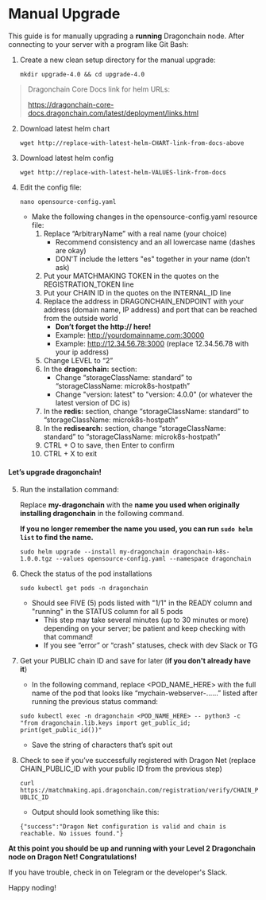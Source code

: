 # Manual Upgrade 

This guide is for manually upgrading a **running** Dragonchain node. After connecting to your server with a program like Git Bash:

1. Create a new clean setup directory for the manual upgrade:

	```mkdir upgrade-4.0 && cd upgrade-4.0```

> Dragonchain Core Docs link for helm URLs:
>
> https://dragonchain-core-docs.dragonchain.com/latest/deployment/links.html


2. Download latest helm chart

    ```wget http://replace-with-latest-helm-CHART-link-from-docs-above```

3. Download latest helm config

    ```wget http://replace-with-latest-helm-VALUES-link-from-docs```

4. Edit the config file:

    ```nano opensource-config.yaml```
    
	- Make the following changes in the opensource-config.yaml resource file:
		1. Replace “ArbitraryName” with a real name (your choice)
			- Recommend consistency and an all lowercase name (dashes are okay)
			- DON'T include the letters "es" together in your name (don't ask)
		2. Put your MATCHMAKING TOKEN in the quotes on the REGISTRATION_TOKEN line
		3. Put your CHAIN ID in the quotes on the INTERNAL_ID line
		4. Replace the address in DRAGONCHAIN_ENDPOINT with your address (domain name, IP address) and port that can be reached from the outside world
			- **Don’t forget the http:// here!**
			- Example: http://yourdomainname.com:30000
			- Example: http://12.34.56.78:3000 (replace 12.34.56.78 with your ip address)
		5. Change LEVEL to “2”
		6. In the **dragonchain:** section:
			- Change “storageClassName: standard” to “storageClassName: microk8s-hostpath”
			- Change "version: latest" to "version: 4.0.0" (or whatever the latest version of DC is)
		7. In the **redis:** section, change “storageClassName: standard” to “storageClassName: microk8s-hostpath”
		8. In the **redisearch:** section, change “storageClassName: standard” to “storageClassName: microk8s-hostpath”
		9. CTRL + O to save, then Enter to confirm
		10. CTRL + X to exit


#### Let’s upgrade dragonchain!


5. Run the installation command:

    Replace **my-dragonchain** with the **name you used when originally installing dragonchain** in the following command. 
    
    **If you no longer remember the name you used, you can run `sudo helm list` to find the name.**

    ```sudo helm upgrade --install my-dragonchain dragonchain-k8s-1.0.0.tgz --values opensource-config.yaml --namespace dragonchain```

6. Check the status of the pod installations

    ```sudo kubectl get pods -n dragonchain```
    
	- Should see FIVE (5) pods listed with "1/1" in the READY column and "running" in the STATUS column for all 5 pods
		- This step may take several minutes (up to 30 minutes or more) depending on your server; be patient and keep checking with that command!
		- If you see “error” or “crash” statuses, check with dev Slack or TG

7. Get your PUBLIC chain ID and save for later (**if you don't already have it**)
	- In the following command, replace <POD_NAME_HERE> with the full name of the pod that looks like “mychain-webserver-......” listed after running the previous status command:

    ```sudo kubectl exec -n dragonchain <POD_NAME_HERE> -- python3 -c "from dragonchain.lib.keys import get_public_id; print(get_public_id())"```

	- Save the string of characters that’s spit out

8. Check to see if you’ve successfully registered with Dragon Net (replace CHAIN_PUBLIC_ID with your public ID from the previous step)

    ```curl https://matchmaking.api.dragonchain.com/registration/verify/CHAIN_PUBLIC_ID```
    
	- Output should look something like this:
  
    ```{"success":"Dragon Net configuration is valid and chain is reachable. No issues found."}```

**At this point you should be up and running with your Level 2 Dragonchain node on Dragon Net! Congratulations!**

If you have trouble, check in on Telegram or the developer's Slack. 

Happy noding!
